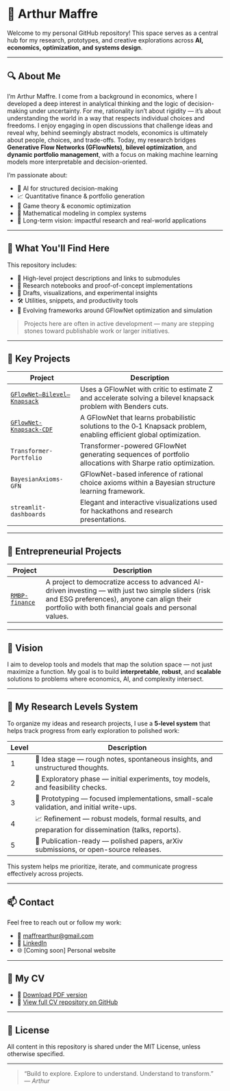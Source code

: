 # 👋 Arthur Maffre

Welcome to my personal GitHub repository! This space serves as a central hub for my research, prototypes, and creative explorations across **AI, economics, optimization, and systems design**.

---

## 🔍 About Me

I’m Arthur Maffre. I come from a background in economics, where I developed a deep interest in analytical thinking and the logic of decision-making under uncertainty. For me, rationality isn’t about rigidity — it’s about understanding the world in a way that respects individual choices and freedoms. I enjoy engaging in open discussions that challenge ideas and reveal why, behind seemingly abstract models, economics is ultimately about people, choices, and trade-offs. Today, my research bridges **Generative Flow Networks (GFlowNets)**, **bilevel optimization**, and **dynamic portfolio management**, with a focus on making machine learning models more interpretable and decision-oriented.

I’m passionate about:
- 🧠 AI for structured decision-making
- 📈 Quantitative finance & portfolio generation
- 🧩 Game theory & economic optimization
- 🧮 Mathematical modeling in complex systems
- 🚀 Long-term vision: impactful research and real-world applications

---

## 📁 What You'll Find Here

This repository includes:
- 📜 High-level project descriptions and links to submodules
- 🧪 Research notebooks and proof-of-concept implementations
- 🧠 Drafts, visualizations, and experimental insights
- 🛠️ Utilities, snippets, and productivity tools
- 🌱 Evolving frameworks around GFlowNet optimization and simulation

> Projects here are often in active development — many are stepping stones toward publishable work or larger initiatives.

---

## 🔗 Key Projects

| Project                                                                                                                                           | Description                                                                                                                           |
|---------------------------------------------------------------------------------------------------------------------------------------------------|---------------------------------------------------------------------------------------------------------------------------------------|
| [`GFlowNet–Bilevel–Knapsack`](https://github.com/arthurmaffre/GFlowNet-Bilevel-Knapsack)                                                         | Uses a GFlowNet with critic to estimate Z and accelerate solving a bilevel knapsack problem with Benders cuts.                       |
| [`GFlowNet-Knapsack-CDF`](https://github.com/arthurmaffre/GFlowNet-Knapsack-CDF)                                                                 | A GFlowNet that learns probabilistic solutions to the 0‑1 Knapsack problem, enabling efficient global optimization.                  |
| `Transformer-Portfolio`                                                                                                                           | Transformer-powered GFlowNet generating sequences of portfolio allocations with Sharpe ratio optimization.                           |
| `BayesianAxioms-GFN`                                                                                                                              | GFlowNet-based inference of rational choice axioms within a Bayesian structure learning framework.                                    |
| `streamlit-dashboards`                                                                                                                            | Elegant and interactive visualizations used for hackathons and research presentations.                                               |

---

## 🚀 Entrepreneurial Projects

| Project           | Description                                                                                                                                                                  |
|-------------------|------------------------------------------------------------------------------------------------------------------------------------------------------------------------------|
| [`RMBP-finance`](https://github.com/arthurmaffre/RMBP_finance)   | A project to democratize access to advanced AI-driven investing — with just two simple sliders (risk and ESG preferences), anyone can align their portfolio with both financial goals and personal values. |

---

## 🧠 Vision

I aim to develop tools and models that map the solution space — not just maximize a function. My goal is to build **interpretable**, **robust**, and **scalable** solutions to problems where economics, AI, and complexity intersect.

---

## 🎯 My Research Levels System

To organize my ideas and research projects, I use a **5-level system** that helps track progress from early exploration to polished work:

| Level | Description                                   |
|-------|---------------------------------------------|
| 1     | 🌱 Idea stage — rough notes, spontaneous insights, and unstructured thoughts. |
| 2     | 🧪 Exploratory phase — initial experiments, toy models, and feasibility checks. |
| 3     | 🔧 Prototyping — focused implementations, small-scale validation, and initial write-ups. |
| 4     | 📈 Refinement — robust models, formal results, and preparation for dissemination (talks, reports). |
| 5     | 🚀 Publication-ready — polished papers, arXiv submissions, or open-source releases. |

This system helps me prioritize, iterate, and communicate progress effectively across projects.

---

## 📫 Contact

Feel free to reach out or follow my work:

- 📧 [maffrearthur@gmail.com](mailto:maffrearthur@gmail.com)  
- 💼 [LinkedIn](https://www.linkedin.com/in/arthur-maffre/)
- 🌐 [Coming soon] Personal website

---

## 📄 My CV

- 🧾 [Download PDF version](https://github.com/arthurmaffre/CV/raw/main/rendercv_output/Arthur_Maffre_CV.pdf)
- 📂 [View full CV repository on GitHub](https://github.com/arthurmaffre/CV)

---

## 📜 License

All content in this repository is shared under the MIT License, unless otherwise specified.

---

> “Build to explore. Explore to understand. Understand to transform.”  
> *— Arthur*
